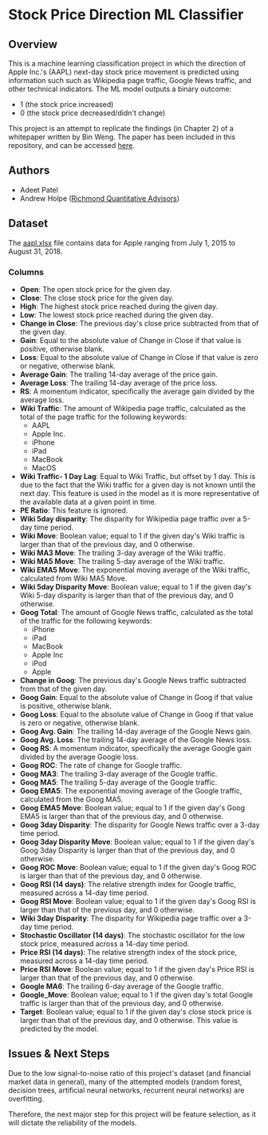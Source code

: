 # Stock Price Direction ML Classifier

## Overview
This is a machine learning classification project in which the direction of Apple Inc.'s (AAPL) next-day stock price movement is predicted using information such such as Wikipedia page traffic, Google News traffic, and other technical indicators. The ML model outputs a binary outcome:
* 1 (the stock price increased)
* 0 (the stock price decreased/didn't change)

This project is an attempt to replicate the findings (in Chapter 2) of a whitepaper written by Bin Weng. The paper has been included in this repository, and can be accessed [here](whitepaper.pdf).

## Authors
* Adeet Patel
* Andrew Holpe ([Richmond Quantitative Advisors](https://www.richmondquant.com/))

## Dataset
The [aapl.xlsx](aapl.xlsx) file contains data for Apple ranging from July 1, 2015 to August 31, 2018.

### Columns
* **Open**: The open stock price for the given day.
* **Close**: The close stock price for the given day.
* **High**: The highest stock price reached during the given day.
* **Low**: The lowest stock price reached during the given day.
* **Change in Close**: The previous day's close price subtracted from that of the given day.
* **Gain**: Equal to the absolute value of Change in Close if that value is positive, otherwise blank.
* **Loss**: Equal to the absolute value of Change in Close if that value is zero or negative, otherwise blank.
* **Average Gain**: The trailing 14-day average of the price gain.
* **Average Loss**: The trailing 14-day average of the price loss.
* **RS**: A momentum indicator, specifically the average gain divided by the average loss.
* **Wiki Traffic**: The amount of Wikipedia page traffic, calculated as the total of the page traffic for the following keywords:
    - AAPL
    - Apple Inc.
    - iPhone
    - iPad
    - MacBook
    - MacOS
* **Wiki Traffic- 1 Day Lag**: Equal to Wiki Traffic, but offset by 1 day. This is due to the fact that the Wiki traffic for a given day is not known until the next day. This feature is used in the model as it is more representative of the available data at a given point in time.
* **PE Ratio**: This feature is ignored.
* **Wiki 5day disparity**: The disparity for Wikipedia page traffic over a 5-day time period.
* **Wiki Move**: Boolean value; equal to 1 if the given day's Wiki traffic is larger than that of the previous day, and 0 otherwise.
* **Wiki MA3 Move**: The trailing 3-day average of the Wiki traffic.
* **Wiki MA5 Move**: The trailing 5-day average of the Wiki traffic.
* **Wiki EMA5 Move**: The exponential moving average of the Wiki traffic, calculated from Wiki MA5 Move.
* **Wiki 5day Disparity Move**: Boolean value; equal to 1 if the given day's Wiki 5-day disparity is larger than that of the previous day, and 0 otherwise.
* **Goog Total**: The amount of Google News traffic, calculated as the total of the traffic for the following keywords:
    - iPhone
    - iPad
    - MacBook
    - Apple Inc
    - iPod
    - Apple
* **Change in Goog**: The previous day's Google News traffic subtracted from that of the given day.
* **Goog Gain**: Equal to the absolute value of Change in Goog if that value is positive, otherwise blank.
* **Goog Loss**: Equal to the absolute value of Change in Goog if that value is zero or negative, otherwise blank.
* **Goog Avg. Gain**: The trailing 14-day average of the Google News gain.
* **Goog Avg. Loss**: The trailing 14-day average of the Google News loss.
* **Goog RS**: A momentum indicator, specifically the average Google gain divided by the average Google loss.
* **Goog ROC**: The rate of change for Google traffic.
* **Goog MA3**: The trailing 3-day average of the Google traffic.
* **Goog MA5**: The trailing 5-day average of the Google traffic.
* **Goog EMA5**: The exponential moving average of the Google traffic, calculated from the Goog MA5.
* **Goog EMA5 Move**: Boolean value; equal to 1 if the given day's Goog EMA5 is larger than that of the previous day, and 0 otherwise.
* **Goog 3day Disparity**: The disparity for Google News traffic over a 3-day time period.
* **Goog 3day Disparity Move**: Boolean value; equal to 1 if the given day's Goog 3day Disparity is larger than that of the previous day, and 0 otherwise.
* **Goog ROC Move**: Boolean value; equal to 1 if the given day's Goog ROC is larger than that of the previous day, and 0 otherwise.
* **Goog RSI (14 days)**: The relative strength index for Google traffic, measured across a 14-day time period.
* **Goog RSI Move**: Boolean value; equal to 1 if the given day's Goog RSI is larger than that of the previous day, and 0 otherwise.
* **Wiki 3day Disparity**: The disparity for Wikipedia page traffic over a 3-day time period.
* **Stochastic Oscillator (14 days)**: The stochastic oscillator for the low stock price, measured across a 14-day time period.
* **Price RSI (14 days)**: The relative strength index of the stock price, measured across a 14-day time period.
* **Price RSI Move**: Boolean value; equal to 1 if the given day's Price RSI is larger than that of the previous day, and 0 otherwise.
* **Google MA6**: The trailing 6-day average of the Google traffic.
* **Google_Move**: Boolean value; equal to 1 if the given day's total Google traffic is larger than that of the previous day, and 0 otherwise.
* **Target**: Boolean value; equal to 1 if the given day's close stock price is larger than that of the previous day, and 0 otherwise. This value is predicted by the model.

## Issues & Next Steps
Due to the low signal-to-noise ratio of this project's dataset (and financial market data in general), many of the attempted models (random forest, decision trees, artificial neural networks, recurrent neural networks) are overfitting.

Therefore, the next major step for this project will be feature selection, as it will dictate the reliability of the models.
